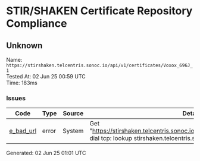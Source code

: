 # STIR/SHAKEN Certificate Repository Compliance

## Unknown

Name: `https://stirshaken.telcentris.sonoc.io/api/v1/certificates/Voxox_696J_1`\
Tested At: 02 Jun 25 00:59 UTC\
Time: 183ms

### Issues

| Code | Type | Source | Details |
|------|------|--------|---------|
| [e_bad_url](../../ISSUES/e_bad_url/README.md) | error | System | Get "https://stirshaken.telcentris.sonoc.io/api/v1/certificates/Voxox_696J_1": dial tcp: lookup stirshaken.telcentris.sonoc.io: no such host |

Generated: 02 Jun 25 01:01 UTC